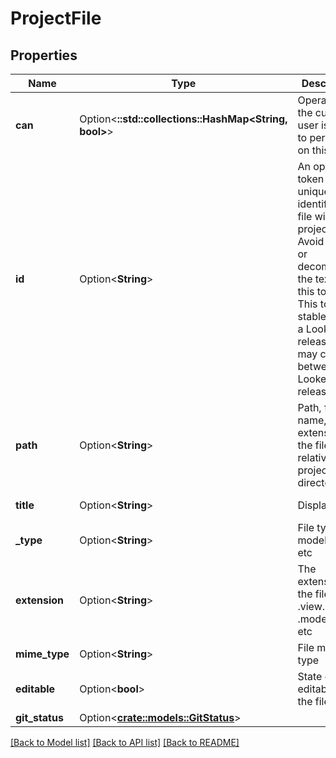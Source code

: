# ProjectFile

## Properties

Name | Type | Description | Notes
------------ | ------------- | ------------- | -------------
**can** | Option<**::std::collections::HashMap<String, bool>**> | Operations the current user is able to perform on this object | [optional][readonly]
**id** | Option<**String**> | An opaque token uniquely identifying a file within a project. Avoid parsing or decomposing the text of this token. This token is stable within a Looker release but may change between Looker releases | [optional][readonly]
**path** | Option<**String**> | Path, file name, and extension of the file relative to the project root directory | [optional][readonly]
**title** | Option<**String**> | Display name | [optional][readonly]
**_type** | Option<**String**> | File type: model, view, etc | [optional][readonly]
**extension** | Option<**String**> | The extension of the file: .view.lkml, .model.lkml, etc | [optional][readonly]
**mime_type** | Option<**String**> | File mime type | [optional][readonly]
**editable** | Option<**bool**> | State of editability for the file. | [optional][readonly]
**git_status** | Option<[**crate::models::GitStatus**](GitStatus.md)> |  | [optional]

[[Back to Model list]](../README.md#documentation-for-models) [[Back to API list]](../README.md#documentation-for-api-endpoints) [[Back to README]](../README.md)


